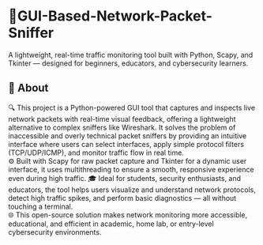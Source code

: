 # 🚦GUI-Based-Network-Packet-Sniffer
A lightweight, real-time traffic monitoring tool built with Python, Scapy, and Tkinter — designed for beginners, educators, and cybersecurity learners.
## 📘 About
🔍 This project is a Python-powered GUI tool that captures and inspects live network packets with real-time visual feedback, offering a lightweight alternative to complex sniffers like Wireshark. It solves the problem of inaccessible and overly technical packet sniffers by providing an intuitive interface where users can select interfaces, apply simple protocol filters (TCP/UDP/ICMP), and monitor traffic flow in real time.
<br> ⚙️ Built with Scapy for raw packet capture and Tkinter for a dynamic user interface, it uses multithreading to ensure a smooth, responsive experience even during high traffic.
🎓 Ideal for students, security enthusiasts, and educators, the tool helps users visualize and understand network protocols, detect high traffic spikes, and perform basic diagnostics — all without touching a terminal.
<br>
🌐 This open-source solution makes network monitoring more accessible, educational, and efficient in academic, home lab, or entry-level cybersecurity environments. 
